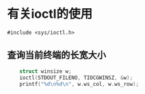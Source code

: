 #	有关ioctl的使用

`#include <sys/ioctl.h>`

##	查询当前终端的长宽大小
```cpp
	struct winsize w;
	ioctl(STDOUT_FILENO, TIOCGWINSZ, &w);
	printf("%d\n%d\n", w.ws_col, w.ws_row);
```

